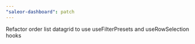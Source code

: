 ```yaml
---
"saleor-dashboard": patch
---
```


Refactor order list datagrid to use useFilterPresets and useRowSelection hooks
